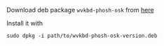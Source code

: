 Download deb package `wvkbd-phosh-osk` from [here](https://who53.github.io/apt/)

Install it with 

`sudo dpkg -i path/to/wvkbd-phosh-osk-version.deb`
